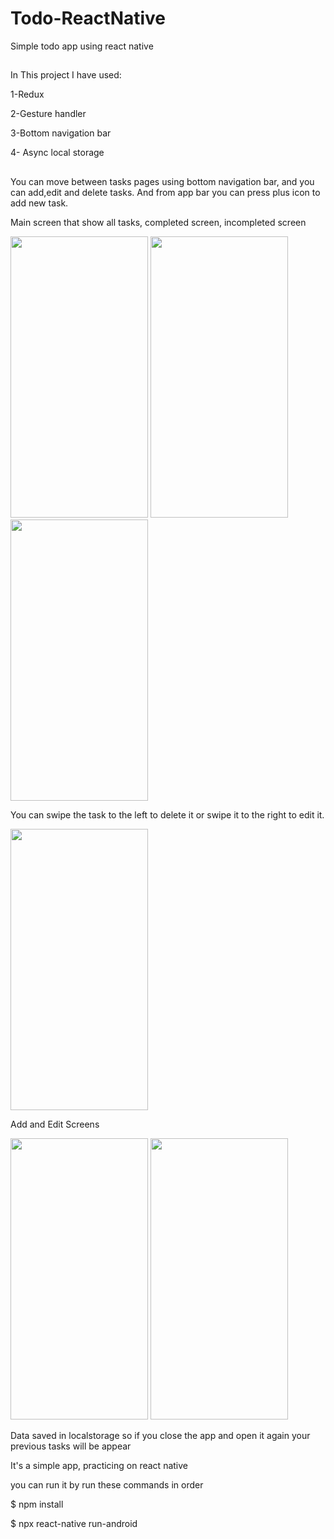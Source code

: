 # Todo-ReactNative
Simple todo app using react native
## 
In This project I have used:

1-Redux

2-Gesture handler

3-Bottom navigation bar

4- Async local storage

##
You can move between tasks pages using bottom navigation bar, and you can add,edit and delete tasks.
And from app bar you can press plus icon to add new task.

Main screen that show all tasks, completed screen, incompleted screen

<img height=450 width=220 src="https://github.com/Raed-Khwayreh/FURINT-Ecommerce-App/assets/78206754/b3b62724-337f-45fc-a46e-4f7a38ea7230"/>
<img height=450 width=220 src="https://github.com/Raed-Khwayreh/FURINT-Ecommerce-App/assets/78206754/ea40b1f4-dc56-4f2f-843d-08f8c1a23d7f"/>
<img height=450 width=220 src="https://github.com/Raed-Khwayreh/FURINT-Ecommerce-App/assets/78206754/97e20640-02b8-40f0-a85e-66825438e71a"/>


You can swipe the task to the left to delete it or swipe it to the right to edit it.


<img height=450 width=220 src="https://github.com/Raed-Khwayreh/Todo-ReactNative/assets/78206754/9b9baba5-03e6-44ca-82ff-81b08c723eef"/>


Add and Edit Screens


<img height=450 width=220 src="https://github.com/Raed-Khwayreh/FURINT-Ecommerce-App/assets/78206754/0aa68847-259e-41b6-9603-e7c36c38e3f4"/>

<img height=450 width=220 src="https://github.com/Raed-Khwayreh/FURINT-Ecommerce-App/assets/78206754/8d715e00-c988-4c8c-a1b6-74beb36571d5"/>

Data saved in localstorage so if you close the app and open it again your previous tasks will be appear

It's a simple app, practicing on react native

you can run it by run these commands in order

$ npm install

$ npx react-native run-android



